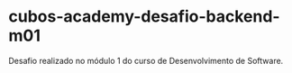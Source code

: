 # cubos-academy-desafio-backend-m01
 Desafio realizado no módulo 1 do curso de Desenvolvimento de Software.
